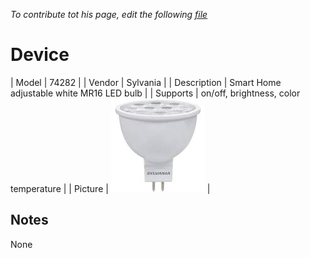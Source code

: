 
*To contribute tot his page, edit the following
[file](https://github.com/Koenkk/zigbee2mqtt.io/blob/master/docgen/device_page_notes.js)*

# Device

| Model | 74282  |
| Vendor  | Sylvania  |
| Description | Smart Home adjustable white MR16 LED bulb |
| Supports | on/off, brightness, color temperature |
| Picture | ![../images/devices/74282.jpg](../images/devices/74282.jpg) |

## Notes

None

